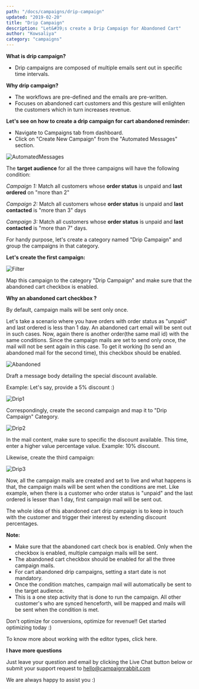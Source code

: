 ```yaml
---
path: "/docs/campaigns/drip-campaign"
updated: "2019-02-20"
title: "Drip Campaign"
description: "Let&#39;s create a Drip Campaign for Abandoned Cart"
author: "Kowsaliya"
category: "campaigns"
---
```

**What is drip campaign?**
* Drip campaigns are composed of multiple emails sent out in specific time intervals.

**Why drip campaign?**
* The workflows are pre-defined and the emails are pre-written.
* Focuses on abandoned cart customers and this gesture will enlighten the customers which in turn increases revenue.

**Let's see on how to create a drip campaign for cart abandoned reminder:**
* Navigate to Campaigns tab from dashboard.
* Click on "Create New Campaign" from the "Automated Messages" section.

![AutomatedMessages](https://raw.githubusercontent.com/shreegowtham27/site-1/dev_v2/src/images/docs/campaigns/automated-campaigns/AutomatedMessages.png)

The **target audience** for all the three campaigns will have the following condition:

*Campaign 1:*
Match all customers whose **order status** is unpaid and **last ordered** on "more than 2"

*Campaign 2:*
Match all customers whose **order status** is unpaid and **last contacted** is "more than 3" days

*Campaign 3:*
Match all customers whose **order status** is unpaid and **last contacted** is "more than 7" days.

For handy purpose, let's create a category named "Drip Campaign" and group the campaigns in that category.

**Let's create the first campaign:**

![Filter](https://raw.githubusercontent.com/shreegowtham27/site-1/dev_v2/src/images/docs/campaigns/automated-campaigns/ea9d5002c15b5e28082a095f3e9069ee08900b342352811d79a1d1f8ce5bb982aband.png)

Map this campaign to the category "Drip Campaign" and make sure that the abandoned cart checkbox is enabled.

**Why an abandoned cart checkbox ?**

By default, campaign mails will be sent only once.

Let's take a scenario where you have orders with order status as "unpaid" and last ordered is less than 1 day.  An abandoned cart email will be sent out in such cases.
Now, again there is another order(the same mail id) with the same conditions. Since the campaign mails are set to send only once, the mail will not be sent again in this case. To get it working (to send an abandoned mail for the second time), this checkbox should be enabled.

![Abandoned](https://raw.githubusercontent.com/shreegowtham27/site-1/dev_v2/src/images/docs/campaigns/automated-campaigns/abandoned.png)

Draft a message body detailing the special discount available.

Example: Let's say, provide a 5% discount :)

![Drip1](https://raw.githubusercontent.com/shreegowtham27/site-1/dev_v2/src/images/docs/campaigns/automated-campaigns/drip1_abandoned.png)

Correspondingly, create the second campaign and map it to "Drip Campaign" Category.

![Drip2](https://raw.githubusercontent.com/shreegowtham27/site-1/dev_v2/src/images/docs/campaigns/automated-campaigns/drip2.png)

In the mail content, make sure to specific the discount available.
This time, enter a higher value percentage value.
Example: 10% discount.

Likewise, create the third campaign:

![Drip3](https://raw.githubusercontent.com/shreegowtham27/site-1/dev_v2/src/images/docs/campaigns/automated-campaigns/drip3.png)

Now, all the campaign mails are created and set to live and what happens is that, the campaign mails will be sent when the conditions are met.
Like example, when there is a customer who order status is "unpaid" and the last ordered is lesser than 1 day, first campaign mail will be sent out.

The whole idea of this abandoned cart drip campaign is to keep in touch with the customer and trigger their interest by extending discount percentages.

**Note:**
* Make sure that the abandoned cart check box is enabled. Only when the checkbox is enabled, multiple campaign mails will be sent.
* The abandoned cart checkbox should be enabled for all the three campaign mails.
* For cart abandoned drip campaigns, setting a start date is not mandatory.
* Once the condition matches, campaign mail will automatically be sent to the target audience.
* This is a one step activity that is done to run the campaign. All other customer's who are synced henceforth, will be mapped and mails will be sent when the condition is met.

Don't optimize for conversions, optimize for revenue!! Get started optimizing today :)


To know more about working with the editor types, click <link-text url="https://docs.campaignrabbit.com/campaigns/working-with-editor" rel="noopener" target="_blank">here</link-text>.

**I have more questions**

Just leave your question and email by clicking the Live Chat button below or submit your support request to <hello@campaignrabbit.com>

We are always happy to assist you :)
